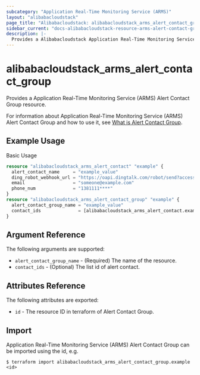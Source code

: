 ```yaml
---
subcategory: "Application Real-Time Monitoring Service (ARMS)"
layout: "alibabacloudstack"
page_title: "Alibabacloudstack: alibabacloudstack_arms_alert_contact_group"
sidebar_current: "docs-alibabacloudstack-resource-arms-alert-contact-group"
description: |-
  Provides a Alibabacloudstack Application Real-Time Monitoring Service (ARMS) Alert Contact Group resource.
---
```


# alibabacloudstack_arms_alert_contact_group

Provides a Application Real-Time Monitoring Service (ARMS) Alert Contact Group resource.

For information about Application Real-Time Monitoring Service (ARMS) Alert Contact Group and how to use it, see [What is Alert Contact Group](https://www.alibabacloud.com/help/en/doc-detail/130677.htm).


## Example Usage

Basic Usage

```terraform
resource "alibabacloudstack_arms_alert_contact" "example" {
  alert_contact_name     = "example_value"
  ding_robot_webhook_url = "https://oapi.dingtalk.com/robot/send?access_token=91f2f6****"
  email                  = "someone@example.com"
  phone_num              = "1381111****"
}
resource "alibabacloudstack_arms_alert_contact_group" "example" {
  alert_contact_group_name = "example_value"
  contact_ids              = [alibabacloudstack_arms_alert_contact.example.id]
}

```

## Argument Reference

The following arguments are supported:

* `alert_contact_group_name` - (Required) The name of the resource.
* `contact_ids` - (Optional) The list id of alert contact.

## Attributes Reference

The following attributes are exported:

* `id` - The resource ID in terraform of Alert Contact Group.

## Import

Application Real-Time Monitoring Service (ARMS) Alert Contact Group can be imported using the id, e.g.

```shell
$ terraform import alibabacloudstack_arms_alert_contact_group.example <id>
```
